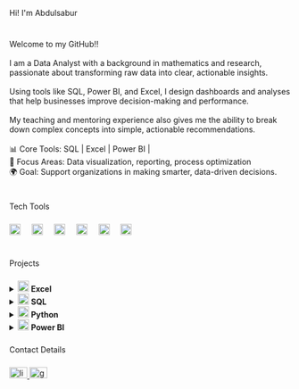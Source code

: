<p align="left">Hi! I'm Abdulsabur</p>

#

###

<p align="left">Welcome to my GitHub!!<br><br>I am a Data Analyst with a background in mathematics and research, passionate about transforming raw data into clear, actionable insights.<br><br>Using tools like SQL, Power BI, and Excel, I design dashboards and analyses that help businesses improve decision-making and performance.<br><br>My teaching and mentoring experience also gives me the ability to break down complex concepts into simple, actionable recommendations.<br><br>📊 Core Tools: SQL | Excel | Power BI | <br>🎯 Focus Areas: Data visualization, reporting, process optimization<br>🌍 Goal: Support organizations in making smarter, data-driven decisions.</p>

#

###

<p align="left">Tech Tools</p>

###

<div align="left">
   <img src="https://img.icons8.com/?size=100&id=UECmBSgBOvPT&format=png&color=000000" height="20" alt="Excel logo"  />
  <img width="12" />
   <img src="https://img.icons8.com/?size=100&id=Ny0t2MYrJ70p&format=png&color=000000" height="20" alt="Power BI logo"  />
  <img width="12" />
   <img src="https://img.icons8.com/?size=100&id=13441&format=png&color=000000" height="20" alt="Power BI logo"  />
  <img width="12" />
  <img src="https://cdn.jsdelivr.net/gh/devicons/devicon/icons/jupyter/jupyter-original.svg" height="20" alt="jupyter logo"  />
  <img width="12" />
  <img src="https://cdn.jsdelivr.net/gh/devicons/devicon/icons/microsoftsqlserver/microsoftsqlserver-plain.svg" height="20" alt="microsoftsqlserver logo"  />
  <img width="12" />
  <img src="https://cdn.jsdelivr.net/gh/devicons/devicon/icons/anaconda/anaconda-original.svg" height="20" alt="anaconda logo"  />
</div>

#

###

<p align="left">Projects</p>

###

<!-- Excel Projects -->
<details>
  <summary>
    <img src="https://img.icons8.com/?size=100&id=UECmBSgBOvPT&format=png&color=000000" height="20" alt="Excel logo" />
    <b> Excel</b>
  </summary>
  <ul align="left">
    <li><a href="projects/excel/superstore-sales-report">Superstore Sales Report</a></li>
    <li><a href="projects/excel/bike-sales-report">Bike Sales Report</a></li>
  </ul>
</details>


<!-- SQL Projects -->
<details>
  <summary>
    <img src="https://cdn.jsdelivr.net/gh/devicons/devicon/icons/microsoftsqlserver/microsoftsqlserver-plain.svg" height="20" alt="SQL logo" />
    <b> SQL</b>
  </summary>
  <ul align="left">
    <li><a href="projects/sql/testing-database">Testing Database</a></li>
    <li><a href="projects/sql/superstore-dataset">Superstore Dataset</a></li>
  </ul>
</details>

<!-- Python Projects -->
<details>
  <summary>
    <img src="https://img.icons8.com/?size=100&id=13441&format=png&color=000000" height="20" alt="Python logo" />
    <b> Python</b>
  </summary>
  <ul align="left">
    <li><a href="https://github.com/Abdulsabur-Aderemi/Abdulsabur-Aderemi/tree/main/projects/python/data-cleaning" target="_blank">Data Cleaning Automation</a></li>
    <li><a href="https://github.com/Abdulsabur-Aderemi/Abdulsabur-Aderemi/tree/main/projects/python/child-mortality" target="_blank">Child Mortality Data Analysis</a></li>
  </ul>
</details>

<!-- Power BI Projects -->
<details>
  <summary>
    <img src="https://img.icons8.com/?size=100&id=Ny0t2MYrJ70p&format=png&color=000000" height="20" alt="Power BI logo" />
    <b> Power BI</b>
  </summary>
  <ul align="left">
    <li><a href="https://github.com/Abdulsabur-Aderemi/Abdulsabur-Aderemi/tree/main/projects/powerbi/financial-dashboard" target="_blank">Financial Performance Dashboard</a></li>
    <li><a href="https://github.com/Abdulsabur-Aderemi/Abdulsabur-Aderemi/tree/main/projects/powerbi/hr-analytics" target="_blank">HR Analytics Dashboard</a></li>
  </ul>
</details>


###

<p align="left">Contact Details</p>

###

<div align="left">
  <a href="linkedin.com/in/abdulsabur-aderemi" target="_blank">
    <img src="https://raw.githubusercontent.com/maurodesouza/profile-readme-generator/master/src/assets/icons/social/linkedin/default.svg" width="32" height="20" alt="linkedin logo"  />
  </a>
  <a href="abdulsaburaderemi@gmail.com" target="_blank">
    <img src="https://raw.githubusercontent.com/maurodesouza/profile-readme-generator/master/src/assets/icons/social/gmail/default.svg" width="32" height="20" alt="gmail logo"  />
  </a>
</div>

###
